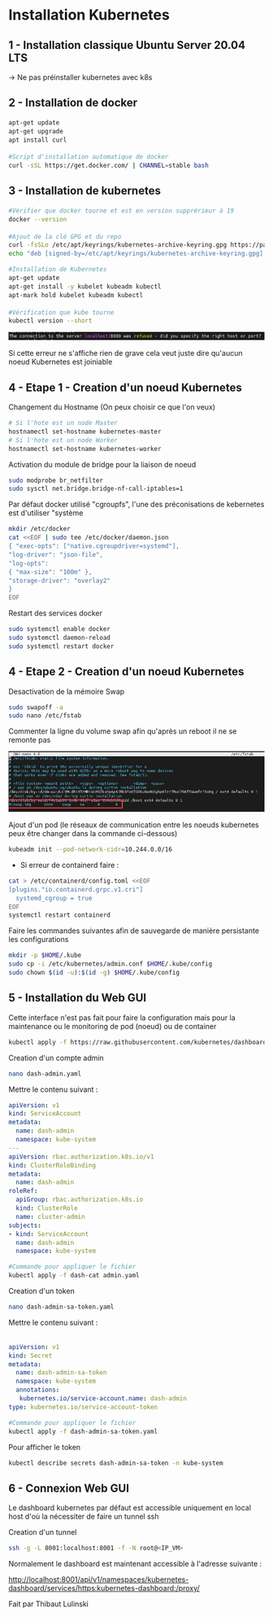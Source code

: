 # **Installation Kubernetes**

## 1 - Installation classique Ubuntu Server 20.04 LTS

-> Ne pas préinstaller kubernetes avec k8s

## 2 - Installation de docker

```bash
apt-get update
apt-get upgrade
apt install curl

#Script d'installation automatique de docker
curl -sSL https://get.docker.com/ | CHANNEL=stable bash
```

## 3 - Installation de kubernetes

```bash
#Vérifier que docker tourne et est en version supprérieur à 19
docker --version

#Ajout de la clé GPG et du repo
curl -fsSLo /etc/apt/keyrings/kubernetes-archive-keyring.gpg https://packages.cloud.google.com/apt/doc/apt-key.gpg
echo "deb [signed-by=/etc/apt/keyrings/kubernetes-archive-keyring.gpg] https://apt.kubernetes.io/ kubernetes-xenial main" | sudo tee /etc/apt/sources.list.d/kubernetes.list
```

```bash
#Installation de Kubernetes
apt-get update
apt-get install -y kubelet kubeadm kubectl
apt-mark hold kubelet kubeadm kubectl

#Vérification que kube tourne
kubectl version --short
```

![](./erreur1.PNG)

Si cette erreur ne s'affiche rien de grave cela veut juste dire qu'aucun noeud Kubernetes est joiniable

## 4 - Etape 1 - Creation d'un noeud Kubernetes

Changement du Hostname (On peux choisir ce que l'on veux)

```bash
# Si l'hote est un node Master
hostnamectl set-hostname kubernetes-master
# Si l'hote est un node Worker
hostnamectl set-hostname kubernetes-worker
```

Activation du module de bridge pour la liaison de noeud

```bash
sudo modprobe br_netfilter
sudo sysctl net.bridge.bridge-nf-call-iptables=1
```

Par défaut docker utilisé "cgroupfs", l'une des préconisations de kebernetes est d'utiliser "système

```bash
mkdir /etc/docker
cat <<EOF | sudo tee /etc/docker/daemon.json
{ "exec-opts": ["native.cgroupdriver=systemd"],
"log-driver": "json-file",
"log-opts":
{ "max-size": "100m" },
"storage-driver": "overlay2"
}
EOF
```

Restart des services docker

```bash
sudo systemctl enable docker
sudo systemctl daemon-reload
sudo systemctl restart docker
```

## 4 - Etape 2 - Creation d'un noeud Kubernetes

Desactivation de la mémoire Swap

```bash
sudo swapoff -a
sudo nano /etc/fstab
```
Commenter la ligne du volume swap afin qu'après un reboot il ne se remonte pas

![](./image1.PNG)

Ajout d'un pod (le réseaux de communication entre les noeuds kubernetes peux être changer dans la commande ci-dessous)

```bash
kubeadm init --pod-network-cidr=10.244.0.0/16
```

- Si erreur de containerd faire :

```bash
cat > /etc/containerd/config.toml <<EOF
[plugins."io.containerd.grpc.v1.cri"]
  systemd_cgroup = true
EOF
systemctl restart containerd
```

Faire les commandes suivantes afin de sauvegarde de manière persistante les configurations

```bash
mkdir -p $HOME/.kube
sudo cp -i /etc/kubernetes/admin.conf $HOME/.kube/config
sudo chown $(id -u):$(id -g) $HOME/.kube/config
```

## 5 - Installation du Web GUI

Cette interface n'est pas fait pour faire la configuration mais pour la maintenance ou le monitoring de pod (noeud) ou de container

```bash
kubectl apply -f https://raw.githubusercontent.com/kubernetes/dashboard/v2.7.0/aio/deploy/recommended.yaml
```

Creation d'un compte admin

```bash
nano dash-admin.yaml
```
Mettre le contenu suivant :
```yaml
apiVersion: v1
kind: ServiceAccount
metadata:
  name: dash-admin
  namespace: kube-system
---
apiVersion: rbac.authorization.k8s.io/v1
kind: ClusterRoleBinding
metadata:
  name: dash-admin
roleRef:
  apiGroup: rbac.authorization.k8s.io
  kind: ClusterRole
  name: cluster-admin
subjects:
- kind: ServiceAccount
  name: dash-admin
  namespace: kube-system

```

```bash
#Commande pour appliquer le fichier
kubectl apply -f dash-cat admin.yaml
```

Creation d'un token

```bash
nano dash-admin-sa-token.yaml
```
Mettre le contenu suivant :
```yaml

apiVersion: v1
kind: Secret
metadata:
  name: dash-admin-sa-token
  namespace: kube-system
  annotations:
   kubernetes.io/service-account.name: dash-admin
type: kubernetes.io/service-account-token

```

```bash
#Commande pour appliquer le fichier
kubectl apply -f dash-admin-sa-token.yaml
```

Pour afficher le token

```bash
kubectl describe secrets dash-admin-sa-token -n kube-system
```

## 6 - Connexion Web GUI

Le dashboard kubernetes par défaut est accessible uniquement en local host d'où la nécessiter de faire un tunnel ssh

Creation d'un tunnel

```bash
ssh -g -L 8001:localhost:8001 -f -N root@<IP_VM>
```

Normalement le dashboard est maintenant accessible à l'adresse suivante :

<http://localhost:8001/api/v1/namespaces/kubernetes-dashboard/services/https:kubernetes-dashboard:/proxy/>

Fait par Thibaut Lulinski